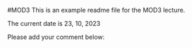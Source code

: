#MOD3
This is an example readme file for the MOD3 lecture.

The current date is 23, 10, 2023

Please add your comment below:
